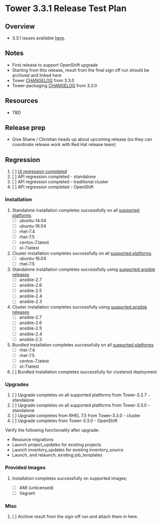 # Tower 3.3.1 Release Test Plan

## Overview

* 3.3.1 issues available [here](https://github.com/ansible/tower/issues?q=is%3Aissue+milestone%3Arelease_3.3.1).

## Notes

* First release to support OpenShift upgrade
* Starting from this release, result from the final sign off run should be archived and linked here
* Tower [CHANGELOG](https://github.com/ansible/tower/compare/release_3.3.0...release_3.3.1) from 3.3.0
* Tower-packaging [CHANGELOG](https://github.com/ansible/tower-packaging/compare/release_3.3.0...release_3.3.1) from 3.3.0

## Resources

* TBD

## Release prep

- Give Shane / Christian heads up about upcoming release (so they can coordinate release work with Red Hat release team)

## Regression

1. [ ] [UI regression completed](https://docs.google.com/document/d/15G1lEhnvxyaDJKmtsJ0CkL-GY4Flig-J2PuIwwPojmc/edit#)
2. [ ] API regression completed - standalone
3. [ ] API regression completed - traditional cluster
4. [ ] API regression completed - OpenShift

### Installation

1. Standalone installation completes successfully on all [supported platforms](https://docs.ansible.com/ansible-tower/3.3.0/html/installandreference/requirements_refguide.html)
    * [ ] ubuntu-14.04
    * [ ] ubuntu-16.04
    * [ ] rhel-7.4
    * [ ] rhel-7.5
    * [ ] centos-7.latest
    * [ ] ol-7.latest

2. Cluster installation completes successfully on all [supported platforms](https://docs.ansible.com/ansible-tower/3.3.0/html/installandreference/requirements_refguide.html)
    * [ ] ubuntu-16.04
    * [ ] rhel-7.5

3. Standalone installation completes successfully using [supported ansible releases](https://access.redhat.com/articles/3382771)
    * [ ] ansible-2.7
    * [ ] ansible-2.6
    * [ ] ansible-2.5
    * [ ] ansible-2.4
    * [ ] ansible-2.3

4. Cluster installation completes successfully using [supported ansible releases](https://access.redhat.com/articles/3382771)
    * [ ] ansible-2.7
    * [ ] ansible-2.6
    * [ ] ansible-2.5
    * [ ] ansible-2.4
    * [ ] ansible-2.3

5. Bundled installation completes successfully on all [supported platforms](https://docs.ansible.com/ansible-tower/3.3.0/html/installandreference/tower_installer.html#bundled-install)
    * [ ] rhel-7.4
    * [ ] rhel-7.5
    * [ ] centos-7.latest
    * [ ] ol-7.latest

6. [ ] Bundled installation completes successfully for clustered deployment

### Upgrades

1. [ ] Upgrade completes on all supported platforms from Tower-3.2.7 - standalone
2. [ ] Upgrade completes on all supported platforms from Tower-3.3.0 - standalone
3. [ ] Upgrade completes from RHEL 7.5 from Tower-3.3.0 - cluster
3. [ ] Upgrade completes from Tower-3.3.0 - OpenShift

Verify the following functionality after upgrade:

  * Resource migrations
  * Launch project_updates for existing projects
  * Launch inventory_updates for existing inventory_source
  * Launch, and relaunch, existing job_templates

### Provided Images

1. Installation completes successfully on supported images;

    * [ ] AMI (unlicensed)
    * [ ] Vagrant

### Misc

1. [ ] Archive result from the sign-off run and attach them in here.
